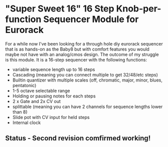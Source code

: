 # "Super Sweet 16" 16 Step Knob-per-function Sequencer Module for Eurorack
For a while now I've been looking for a through hole diy eurorack sequencer that is as hands-on as the Baby8 but with comfort features 
you would maybe not have with an analog/cmos design. The outcome of my struggle is this module. It is a 16-step sequencer with the following functions:
- variable sequence length up to 16 steps
- Cascading (meaning you can connect multiple to get 32/48/etc steps)
- Builtin quantizer with multiple scales (off, chromatic, major, minor, blues, pentatonic)
- 1-5 octave selectable range
- Holding or pausing notes for each steps
- 2 x Gate and 2x CV out
- splittable (meaning you can have 2 channels for sequence lengths lower than 8)
- Slide pot with CV input for held steps
- Internal clock

## Status - Second revision comfirmed working!

